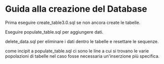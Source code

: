# Guida alla creazione del Database

Prima eseguire create_table3.0.sql se non ancora create le tabelle.

Eseguire populate_table.sql per aggiungere dati.

delete_data.sql per eliminare i dati dentro le tabelle e resettare le sequenze.

come incipit a populate_table.sql ci sono le line a cui si trovano le varie popolazioni di tabelle nel caso fosse necessaria un'inserzione più specifica.
